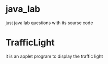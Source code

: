 # java_lab
just java lab questions with its sourse code
# TrafficLight
it is an applet program to display the traffic light